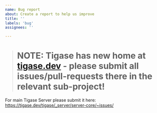 ```yaml
---
name: Bug report
about: Create a report to help us improve
title: ''
labels: 'bug'
assignees: ''

---
```


> # NOTE: Tigase has new home at [tigase.dev](https://tigase.dev/) - please submit all issues/pull-requests there in the relevant sub-project!

For main Tigase Server please submit it here: https://tigase.dev/tigase/_server/server-core/~issues/
